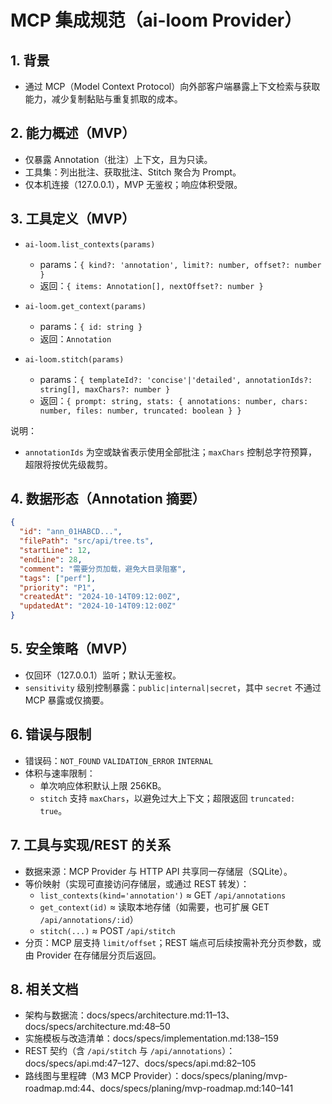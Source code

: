 # MCP 集成规范（ai-loom Provider）

## 1. 背景

- 通过 MCP（Model Context Protocol）向外部客户端暴露上下文检索与获取能力，减少复制黏贴与重复抓取的成本。

## 2. 能力概述（MVP）

- 仅暴露 Annotation（批注）上下文，且为只读。
- 工具集：列出批注、获取批注、Stitch 聚合为 Prompt。
- 仅本机连接（127.0.0.1），MVP 无鉴权；响应体积受限。

## 3. 工具定义（MVP）

- `ai-loom.list_contexts(params)`
  - params：`{ kind?: 'annotation', limit?: number, offset?: number }`
  - 返回：`{ items: Annotation[], nextOffset?: number }`

- `ai-loom.get_context(params)`
  - params：`{ id: string }`
  - 返回：`Annotation`

- `ai-loom.stitch(params)`
  - params：`{ templateId?: 'concise'|'detailed', annotationIds?: string[], maxChars?: number }`
  - 返回：`{ prompt: string, stats: { annotations: number, chars: number, files: number, truncated: boolean } }`

说明：
- `annotationIds` 为空或缺省表示使用全部批注；`maxChars` 控制总字符预算，超限将按优先级裁剪。

## 4. 数据形态（Annotation 摘要）

```json
{
  "id": "ann_01HABCD...",
  "filePath": "src/api/tree.ts",
  "startLine": 12,
  "endLine": 28,
  "comment": "需要分页加载，避免大目录阻塞",
  "tags": ["perf"],
  "priority": "P1",
  "createdAt": "2024-10-14T09:12:00Z",
  "updatedAt": "2024-10-14T09:12:00Z"
}
```

## 5. 安全策略（MVP）

- 仅回环（127.0.0.1）监听；默认无鉴权。
- `sensitivity` 级别控制暴露：`public|internal|secret`，其中 `secret` 不通过 MCP 暴露或仅摘要。

## 6. 错误与限制

- 错误码：`NOT_FOUND` `VALIDATION_ERROR` `INTERNAL`
- 体积与速率限制：
  - 单次响应体积默认上限 256KB。
  - `stitch` 支持 `maxChars`，以避免过大上下文；超限返回 `truncated: true`。

## 7. 工具与实现/REST 的关系

- 数据来源：MCP Provider 与 HTTP API 共享同一存储层（SQLite）。
- 等价映射（实现可直接访问存储层，或通过 REST 转发）：
  - `list_contexts(kind='annotation')` ≈ GET `/api/annotations`
  - `get_context(id)` ≈ 读取本地存储（如需要，也可扩展 GET `/api/annotations/:id`）
  - `stitch(...)` ≈ POST `/api/stitch`
- 分页：MCP 层支持 `limit/offset`；REST 端点可后续按需补充分页参数，或由 Provider 在存储层分页后返回。

## 8. 相关文档

- 架构与数据流：docs/specs/architecture.md:11–13、docs/specs/architecture.md:48–50
- 实施模板与改造清单：docs/specs/implementation.md:138–159
- REST 契约（含 `/api/stitch` 与 `/api/annotations`）：docs/specs/api.md:47–127、docs/specs/api.md:82–105
- 路线图与里程碑（M3 MCP Provider）：docs/specs/planing/mvp-roadmap.md:44、docs/specs/planing/mvp-roadmap.md:140–141
